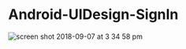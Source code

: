 # Android-UIDesign-SignIn

![screen shot 2018-09-07 at 3 34 58 pm](https://user-images.githubusercontent.com/12076196/45246103-5f728c00-b2b4-11e8-8e4f-6738d0c69ad5.png)
